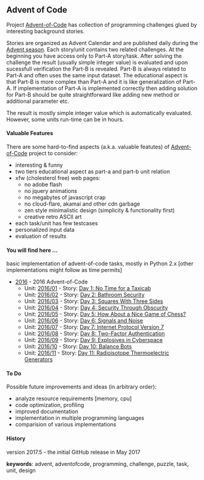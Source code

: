 ## Advent of Code
 
Project [Advent-of-Code](http://adventofcode.com/ "Advent of Code Homepage") has collection of programming challenges glued by interesting background stories.

 Stories are organized as Advent Calendar and are published daily during the [Advent season](https://en.wikipedia.org/wiki/Advent). Each story/unit contains two related challenges.
 At the beginning you have access only to Part-A story/task. After solving the challenge the result (usually simple integer value) 
 is evaluated and upon sucessfull verification the Part-B is revealed. Part-B is always related to Part-A and often
 uses the same input dataset. The educational aspect is that Part-B is more complex than Part-A and it is like generalization of Part-A. 
 If implementation of Part-A is implemented correctly then adding solution for Part-B should be quite straightforward like adding new method or
 additional parameter etc.
 
 The result is mostly simple integer value which is automatically evaluated. However, some units run-time can be in hours. 
 
#### Valuable Features
There are some hard-to-find aspects (a.k.a. valuable featutes) of [Advent-of-Code](http://adventofcode.com/ "Advent of Code Homepage") 
project to consider:

  * interesting & funny
  * two tiers educational aspect as part-a and part-b unit relation
  * xfw (cholesterol free) web pages:
    * no adobe flash
    * no jquery animations
    * no megabytes of javascript crap
    * no cloud-flare, akamai and other cdn garbage
    * zen style minimalistic design (simplicity & functionality first)
    * creative retro ASCII art
  * each task/unit has few testcases
  * personalized input data
  * evaluation of results

#### You will find here ... 
basic implementation of advent-of-code tasks, mostly in Python 2.x [other implementations might follow as time permits] 

* [2016](2016/) - 2016 Advent-of-Code 
     * Unit: [2016/01](2016/01/) - Story: [ Day 1: No Time for a Taxicab ](http://adventofcode.com/2016/day/1)
     * Unit: [2016/02](2016/02/) - Story: [ Day 2: Bathroom Security ](http://adventofcode.com/2016/day/2)
     * Unit: [2016/03](2016/03/) - Story: [ Day 3: Squares With Three Sides ](http://adventofcode.com/2016/day/3)
     * Unit: [2016/04](2016/04/) - Story: [ Day 4: Security Through Obscurity ](http://adventofcode.com/2016/day/4)
     * Unit: [2016/05](2016/05/) - Story: [ Day 5: How About a Nice Game of Chess? ](http://adventofcode.com/2016/day/5)
     * Unit: [2016/06](2016/06/) - Story: [ Day 6: Signals and Noise ](http://adventofcode.com/2016/day/6)
     * Unit: [2016/07](2016/07/) - Story: [ Day 7: Internet Protocol Version 7 ](http://adventofcode.com/2016/day/7)
     * Unit: [2016/08](2016/08/) - Story: [ Day 8: Two-Factor Authentication ](http://adventofcode.com/2016/day/8)
     * Unit: [2016/09](2016/09/) - Story: [ Day 9: Explosives in Cyberspace ](http://adventofcode.com/2016/day/9)
     * Unit: [2016/10](2016/10/) - Story: [ Day 10: Balance Bots ](http://adventofcode.com/2016/day/10)
     * Unit: [2016/11](2016/11/) - Story: [ Day 11: Radioisotope Thermoelectric Generators ](http://adventofcode.com/2016/day/11)
     

#### To Do
Possible future improvements and ideas (in arbitrary order):
* analyze resource requirements [memory, cpu]
* code optimization, profiling
* improved documentation
* implementation in multiple programming languages
* comparision of various implementations

#### History
 version 2017.5 - the initial GitHub release in May 2017

**keywords**: advent, adventofcode, programming, challenge, puzzle, task, unit, design

